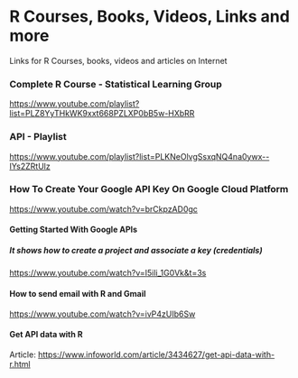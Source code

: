 # R Courses, Books, Videos, Links and more
Links for R Courses, books, videos and articles on Internet

### Complete R Course - Statistical Learning Group
  https://www.youtube.com/playlist?list=PLZ8YyTHkWK9xxt668PZLXP0bB5w-HXbRR

### API - Playlist
  https://www.youtube.com/playlist?list=PLKNeOlvgSsxqNQ4na0ywx--IYs2ZRtUlz

### How To Create Your Google API Key On Google Cloud Platform
  https://www.youtube.com/watch?v=brCkpzAD0gc

#### Getting Started With Google APIs
##### It shows how to create a project and associate a key (credentials)
  https://www.youtube.com/watch?v=I5ili_1G0Vk&t=3s

#### How to send email with R and Gmail
  https://www.youtube.com/watch?v=ivP4zUIb6Sw

#### Get API data with R
  Article: https://www.infoworld.com/article/3434627/get-api-data-with-r.html
 
